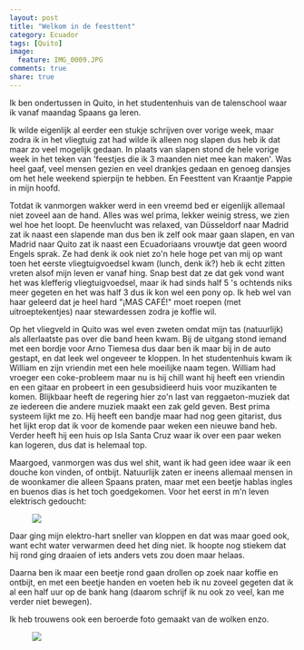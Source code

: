 ```yaml
---
layout: post
title: "Welkom in de feesttent"
category: Ecuador
tags: [Quito]
image: 
  feature: IMG_0009.JPG
comments: true
share: true
---
```


Ik ben ondertussen in Quito, in het studentenhuis van de talenschool waar ik vanaf maandag Spaans ga leren.

<!--more-->

Ik wilde eigenlijk al eerder een stukje schrijven over vorige week, maar zodra ik in het vliegtuig zat had wilde ik alleen nog slapen dus heb ik dat maar zo veel mogelijk gedaan. In plaats van slapen stond de hele vorige week in het teken van 'feestjes die ik 3 maanden niet mee kan maken'. Was heel gaaf, veel mensen gezien en veel drankjes gedaan en genoeg dansjes om het hele weekend spierpijn te hebben. En Feesttent van Kraantje Pappie in mijn hoofd.

Totdat ik vanmorgen wakker werd in een vreemd bed er eigenlijk allemaal niet zoveel aan de hand. Alles was wel prima, lekker weinig stress, we zien wel hoe het loopt. De heenvlucht was relaxed, van Düsseldorf naar Madrid zat ik naast een slapende man dus ben ik zelf ook maar gaan slapen, en van Madrid naar Quito zat ik naast een Ecuadoriaans vrouwtje dat geen woord Engels sprak. Ze had denk ik ook niet zo'n hele hoge pet van mij op want toen het eerste vliegtuigvoedsel kwam (lunch, denk ik?) heb ik echt zitten vreten alsof mijn leven er vanaf hing. Snap best dat ze dat gek vond want het was klefferig vliegtuigvoedsel, maar ik had sinds half 5 's ochtends niks meer gegeten en het was half 3 dus ik kon wel een pony op. Ik heb wel van haar geleerd dat je heel hard "¡MAS CAFÉ!" moet roepen (met uitroeptekentjes) naar stewardessen zodra je koffie wil.

Op het vliegveld in Quito was wel even zweten omdat mijn tas (natuurlijk) als allerlaatste pas over die band heen kwam. Bij de uitgang stond iemand met een bordje voor Arno Tiemesa dus daar ben ik maar bij in de auto gestapt, en dat leek wel ongeveer te kloppen. In het studentenhuis kwam ik William en zijn vriendin met een hele moeilijke naam tegen. William had vroeger een coke-probleem maar nu is hij chill want hij heeft een vriendin en een gitaar en probeert in een gesubsidieerd huis voor muzikanten te komen. Blijkbaar heeft de regering hier zo'n last van reggaeton-muziek dat ze iedereen die andere muziek maakt een zak geld geven. Best prima systeem lijkt me zo. Hij heeft een bandje maar had nog geen gitarist, dus het lijkt erop dat ik voor de komende paar weken een nieuwe band heb. Verder heeft hij een huis op Isla Santa Cruz waar ik over een paar weken kan logeren, dus dat is helemaal top.

Maargoed, vanmorgen was dus wel shit, want ik had geen idee waar ik een douche kon vinden, of ontbijt. Natuurlijk zaten er ineens allemaal mensen in de woonkamer die alleen Spaans praten, maar met een beetje hablas ingles en buenos dias is het toch goedgekomen. Voor het eerst in m'n leven elektrisch gedoucht:

<figure>
<a href="{{ site.url }}/images/Quito/IMG_0019.JPG"><img src="{{ site.url }}/images/Quito/IMG_0019.JPG"></a>
</figure>

Daar ging mijn elektro-hart sneller van kloppen en dat was maar goed ook, want echt water verwarmen deed het ding niet. Ik hoopte nog stiekem dat hij rond ging draaien of iets anders vets zou doen maar helaas.

Daarna ben ik maar een beetje rond gaan drollen op zoek naar koffie en ontbijt, en met een beetje handen en voeten heb ik nu zoveel gegeten dat ik al een half uur op de bank hang (daarom schrijf ik nu ook zo veel, kan me verder niet bewegen). 

Ik heb trouwens ook een beroerde foto gemaakt van de wolken enzo.

<figure>
<a href="{{ site.url }}/images/Quito/IMG_0022.JPG"><img src="{{ site.url }}/images/Quito/IMG_0022.JPG"></a>
</figure>

